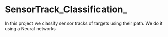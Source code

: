 # SensorTrack_Classification_
In this project we classify sensor tracks of targets using their path.
We do it using a Neural networks